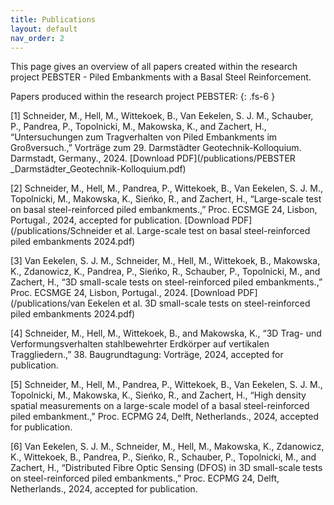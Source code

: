 ```yaml
---
title: Publications
layout: default
nav_order: 2 
---
```

This page gives an overview of all papers created within the research project PEBSTER - Piled Embankments with a Basal Steel Reinforcement.

Papers produced within the research project PEBSTER:
{: .fs-6 }

[1] Schneider, M., Hell, M., Wittekoek, B., Van Eekelen, S. J. M., Schauber, P., Pandrea, P., Topolnicki, M., Makowska, K., and
Zachert, H., “Untersuchungen zum Tragverhalten von Piled Embankments im Großversuch.,” Vorträge zum 29. Darmstädter
Geotechnik-Kolloquium. Darmstadt, Germany., 2024. [Download PDF](/publications/PEBSTER _Darmstädter_Geotechnik-Kolloquium.pdf)<br>

[2] Schneider, M., Hell, M., Pandrea, P., Wittekoek, B., Van Eekelen, S. J. M., Topolnicki, M., Makowska, K., Sieńko, R., and Zachert,
H., “Large-scale test on basal steel-reinforced piled embankments.,” Proc. ECSMGE 24, Lisbon, Portugal., 2024, accepted for
publication. [Download PDF](/publications/Schneider et al. Large-scale test on basal steel-reinforced piled embankments 2024.pdf)<br>

[3] Van Eekelen, S. J. M., Schneider, M., Hell, M., Wittekoek, B., Makowska, K., Zdanowicz, K., Pandrea, P., Sieńko, R., Schauber,
P., Topolnicki, M., and Zachert, H., “3D small-scale tests on steel-reinforced piled embankments.,” Proc. ECSMGE 24, Lisbon,
Portugal., 2024. [Download PDF](/publications/van Eekelen et al. 3D small-scale tests on steel-reinforced piled embankments 2024.pdf)<br>

[4] Schneider, M., Hell, M., Wittekoek, B., and Makowska, K., “3D Trag- und Verformungsverhalten stahlbewehrter Erdkörper auf
vertikalen Traggliedern.,” 38. Baugrundtagung: Vorträge, 2024, accepted for publication.<br>

[5] Schneider, M., Hell, M., Pandrea, P., Wittekoek, B., Van Eekelen, S. J. M., Topolnicki, M., Makowska, K., Sieńko, R., and Zachert,
H., “High density spatial measurements on a large-scale model of a basal steel-reinforced piled embankment.,” Proc. ECPMG 24,
Delft, Netherlands., 2024, accepted for publication.<br>

[6] Van Eekelen, S. J. M., Schneider, M., Hell, M., Makowska, K., Zdanowicz, K., Wittekoek, B., Pandrea, P., Sieńko, R., Schauber, P.,
Topolnicki, M., and Zachert, H., “Distributed Fibre Optic Sensing (DFOS) in 3D small-scale tests on steel-reinforced piled
embankments.,” Proc. ECPMG 24, Delft, Netherlands., 2024, accepted for publication.<br>


